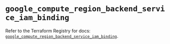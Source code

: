 # `google_compute_region_backend_service_iam_binding`

Refer to the Terraform Registry for docs: [`google_compute_region_backend_service_iam_binding`](https://registry.terraform.io/providers/hashicorp/google-beta/5.25.0/docs/resources/google_compute_region_backend_service_iam_binding).
